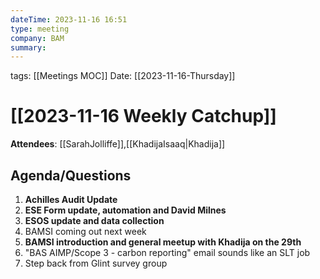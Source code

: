 ```yaml
---
dateTime: 2023-11-16 16:51
type: meeting
company: BAM
summary:
---
```

tags: [[Meetings MOC]]
Date: [[2023-11-16-Thursday]]

# [[2023-11-16 Weekly Catchup]]

**Attendees**: [[SarahJolliffe]],[[KhadijaIsaaq|Khadija]]
## Agenda/Questions
1. **Achilles Audit Update**
2. **ESE Form update, automation and David Milnes**
3. **ESOS update and data collection**
4. BAMSI coming out next week
5. **BAMSI introduction and general meetup with Khadija on the 29th**
6. "BAS AIMP/Scope 3 - carbon reporting" email sounds like an SLT job
7. Step back from Glint survey group